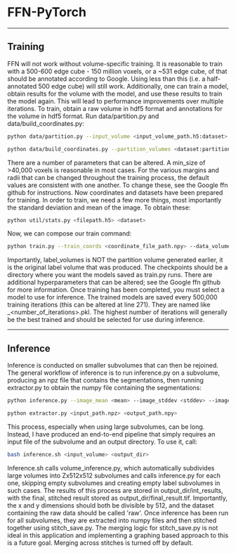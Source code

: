 # FFN-PyTorch
---
## Training
FFN will not work without volume-specific training. It is reasonable to train with a 500-600 edge cube - 150 million voxels, or a ~531 edge cube, of that should be annotated according to Google. Using less than this (i.e. a half-annotated 500 edge cube) will still work. Additionally, one can train a model, obtain results for the volume with the model, and use these results to train the model again. This will lead to performance improvements over multiple iterations. To train, obtain a raw volume in hdf5 format and annotations for the volume in hdf5 format. Run data/partition.py and data/build_coordinates.py:
```bash
python data/partition.py --input_volume <input_volume_path.h5:dataset> --output_volume <output_volume_path.h5:dataset> --min_size <min_size>

python data/build_coordinates.py --partition_volumes <dataset:partition_volume_path.h5:dataset> --coordinate_output <coordinate_file_path.npy>
```
There are a number of parameters that can be altered. A min_size of >40,000 voxels is reasonable in most cases. For the various margins and radii that can be changed throughout the training process, the default values are consistent with one another. To change these, see the Google ffn github for instructions.
Now coordinates and datasets have been prepared for training. In order to train, we need a few more things, most importantly the standard deviation and mean of the image. To obtain these:
```bash
python util/stats.py <filepath.h5> <dataset>
```
Now, we can compose our train command:
```bash
python train.py --train_coords <coordinate_file_path.npy> --data_volumes <raw_image_volume.h5:dataset> --label_volumes <label_volume:dataset> --checkpoints <checkpoint_path> --starting_model <model_dir/model_num.pkl> --image_mean <mean> --image_stddev <stddev>
```

Importantly, label_volumes is NOT the partition volume generated earlier, it is the original label volume that was produced. The checkpoints should be a directory where you want the models saved as train.py runs. There are additional hyperparameters that can be altered; see the Google ffn github for more information. 
Once training has been completed, you must select a model to use for inference. The trained models are saved every 500,000 training iterations (this can be altered at line 271). They are named like <seedID>_<number_of_iterations>.pkl. The highest number of iterations will generally be the best trained and should be selected for use during inference.

---
## Inference
Inference is conducted on smaller subvolumes that can then be rejoined. The general workflow of inference is to run inference.py on a subvolume, producing an npz file that contains the segmentations, then running extractor.py to obtain the numpy file containing the segmentations:
```bash
python inference.py --image_mean <mean> --image_stddev <stddev> --image_path <raw_filepath:dataset> --checkpoints_path <checkpoints_filepath> --seg_result_path <result_filepath> --base_dir <dir_with_model> --model_name <model_name> --corner <upper_subvol_corner> --subvol_size <size_of_subvol>

python extractor.py <input_path.npz> <output_path.npy>
```
This process, especially when using large subvolumes, can be long. Instead, I have produced an end-to-end pipeline that simply requires an input file of the subvolume and an output directory. To use it, call:
```bash
bash inference.sh <input_volume> <output_dir>
```
Inference.sh calls volume_inference.py, which automatically subdivides large volumes into Zx512x512 subvolumes and calls inference.py for each one, skipping empty subvolumes and creating empty label subvolumes in such cases. The results of this process are stored in output_dir/int_results, with the final, stitched result stored as output_dir/final_result.tif. Importantly, the x and y dimensions should both be divisible by 512, and the dataset containing the raw data should be called 'raw'. Once inference has been run for all subvolumes, they are extracted into numpy files and then stitched together using stitch_save.py. The merging logic for stitch_save.py is not ideal in this application and implementing a graphing based approach to this is a future goal. Merging across stitches is turned off by default.
